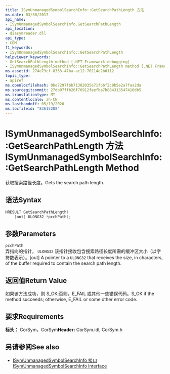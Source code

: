 ```yaml
---
title: ISymUnmanagedSymbolSearchInfo::GetSearchPathLength 方法
ms.date: 03/30/2017
api_name:
- ISymUnmanagedSymbolSearchInfo.GetSearchPathLength
api_location:
- diasymreader.dll
api_type:
- COM
f1_keywords:
- ISymUnmanagedSymbolSearchInfo::GetSearchPathLength
helpviewer_keywords:
- GetSearchPathLength method [.NET Framework debugging]
- ISymUnmanagedSymbolSearchInfo::GetSearchPathLength method [.NET Framework debugging]
ms.assetid: 274e73cf-8333-47ba-ac12-70214e2b0112
topic_type:
- apiref
ms.openlocfilehash: 0be7297fbb71302035e71fbbf2c8b5e2a7faa2da
ms.sourcegitcommit: 27db07ffb26f76912feefba7b884313547410db5
ms.translationtype: MT
ms.contentlocale: zh-CN
ms.lasthandoff: 05/19/2020
ms.locfileid: "83615288"
---
```

# <a name="isymunmanagedsymbolsearchinfogetsearchpathlength-method"></a><span data-ttu-id="9b172-102">ISymUnmanagedSymbolSearchInfo::GetSearchPathLength 方法</span><span class="sxs-lookup"><span data-stu-id="9b172-102">ISymUnmanagedSymbolSearchInfo::GetSearchPathLength Method</span></span>
<span data-ttu-id="9b172-103">获取搜索路径长度。</span><span class="sxs-lookup"><span data-stu-id="9b172-103">Gets the search path length.</span></span>  
  
## <a name="syntax"></a><span data-ttu-id="9b172-104">语法</span><span class="sxs-lookup"><span data-stu-id="9b172-104">Syntax</span></span>  
  
```cpp  
HRESULT GetSearchPathLength(  
    [out] ULONG32 *pcchPath);  
```  
  
## <a name="parameters"></a><span data-ttu-id="9b172-105">参数</span><span class="sxs-lookup"><span data-stu-id="9b172-105">Parameters</span></span>  
 `pcchPath`  
 <span data-ttu-id="9b172-106">弄指向的指针， `ULONG32` 该指针接收包含搜索路径长度所需的缓冲区大小（以字符数表示）。</span><span class="sxs-lookup"><span data-stu-id="9b172-106">[out] A pointer to a `ULONG32` that receives the size, in characters, of the buffer required to contain the search path length.</span></span>  
  
## <a name="return-value"></a><span data-ttu-id="9b172-107">返回值</span><span class="sxs-lookup"><span data-stu-id="9b172-107">Return Value</span></span>  
 <span data-ttu-id="9b172-108">如果该方法成功，则 S_OK;否则，E_FAIL 或其他一些错误代码。</span><span class="sxs-lookup"><span data-stu-id="9b172-108">S_OK if the method succeeds; otherwise, E_FAIL or some other error code.</span></span>  
  
## <a name="requirements"></a><span data-ttu-id="9b172-109">要求</span><span class="sxs-lookup"><span data-stu-id="9b172-109">Requirements</span></span>  
 <span data-ttu-id="9b172-110">**标头：** CorSym，CorSym</span><span class="sxs-lookup"><span data-stu-id="9b172-110">**Header:** CorSym.idl, CorSym.h</span></span>  
  
## <a name="see-also"></a><span data-ttu-id="9b172-111">另请参阅</span><span class="sxs-lookup"><span data-stu-id="9b172-111">See also</span></span>

- [<span data-ttu-id="9b172-112">ISymUnmanagedSymbolSearchInfo 接口</span><span class="sxs-lookup"><span data-stu-id="9b172-112">ISymUnmanagedSymbolSearchInfo Interface</span></span>](isymunmanagedsymbolsearchinfo-interface.md)
